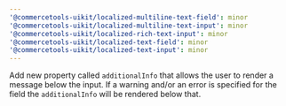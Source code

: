 ```yaml
---
'@commercetools-uikit/localized-multiline-text-field': minor
'@commercetools-uikit/localized-multiline-text-input': minor
'@commercetools-uikit/localized-rich-text-input': minor
'@commercetools-uikit/localized-text-field': minor
'@commercetools-uikit/localized-text-input': minor
---
```


Add new property called `additionalInfo` that allows the user to render a message below the input. If a warning and/or an error is specified for the field the `additionalInfo` will be rendered below that. 
